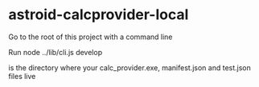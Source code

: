 astroid-calcprovider-local
==========================

Go to the root of this project with a command line

Run node ../lib/cli.js develop <Directory>

<Directory> is the directory where your calc_provider.exe, manifest.json and test.json files live
